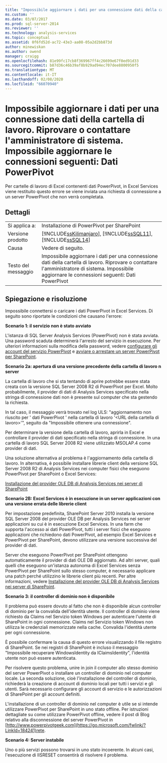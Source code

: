 ```yaml
---
title: "Impossibile aggiornare i dati per una connessione dati della cartella di lavoro. Riprovare o contattare l'amministratore di sistema. Impossibile aggiornare le connessioni seguenti: dati PowerPivot | Microsoft Docs"
ms.custom: ''
ms.date: 03/07/2017
ms.prod: sql-server-2014
ms.reviewer: ''
ms.technology: analysis-services
ms.topic: conceptual
ms.assetid: 0f6fd52d-ac72-43e3-aa08-05a2d2bb873d
author: minewiskan
ms.author: owend
manager: craigg
ms.openlocfilehash: 81e99fc17cb8f369967ff4c26699e67f0ed91d33
ms.sourcegitcommit: b87d36c46b39af8b929ad94ec707dee8800950f5
ms.translationtype: MT
ms.contentlocale: it-IT
ms.lasthandoff: 02/08/2020
ms.locfileid: "66070940"
---
```

# <a name="unable-to-refresh-data-for-a-data-connection-in-the-workbook-try-again-or-contact-your-system-administrator-the-following-connections-failed-to-refresh-powerpivot-data"></a>Impossibile aggiornare i dati per una connessione dati della cartella di lavoro. Riprovare o contattare l'amministratore di sistema. Impossibile aggiornare le connessioni seguenti: Dati PowerPivot
  Per cartelle di lavoro di Excel contenenti dati PowerPivot, in Excel Services viene restituito questo errore se viene inviata una richiesta di connessione a un server PowerPivot che non verrà completata.  
  
## <a name="details"></a>Dettagli  
  
|||  
|-|-|  
|Si applica a:|Installazione di PowerPivot per SharePoint|  
|Versione prodotto|[!INCLUDE[ssKilimanjaro](../../includes/sskilimanjaro-md.md)], [!INCLUDE[ssSQL11](../../includes/sssql11-md.md)], [!INCLUDE[ssSQL14](../../includes/sssql14-md.md)]|  
|Causa|Vedere di seguito.|  
|Testo del messaggio|Impossibile aggiornare i dati per una connessione dati della cartella di lavoro. Riprovare o contattare l'amministratore di sistema. Impossibile aggiornare le connessioni seguenti: Dati PowerPivot|  
  
## <a name="explanation-and-resolution"></a>Spiegazione e risoluzione  
 Impossibile connettersi o caricare i dati PowerPivot in Excel Services. Di seguito sono riportate le condizioni che causano l'errore:  
  
 **Scenario 1: il servizio non è stato avviato**  
  
 L'istanza di SQL Server Analysis Services (PowerPivot) non è stata avviata. Una password scaduta determinerà l'arresto del servizio in esecuzione. Per ulteriori informazioni sulla modifica della password, vedere [configurare gli account del servizio PowerPivot](configure-power-pivot-service-accounts.md) e [avviare o arrestare un server PowerPivot per SharePoint](start-or-stop-a-power-pivot-for-sharepoint-server.md).  
  
 **Scenario 2a: apertura di una versione precedente della cartella di lavoro n server**  
  
 La cartella di lavoro che si sta tentando di aprire potrebbe essere stata creata con la versione SQL Server 2008 R2 di PowerPivot per Excel. Molto probabilmente, il provider di dati di Analysis Services specificato nella stringa di connessione dati non è presente sul computer che sta gestendo la richiesta.  
  
 In tal caso, il messaggio verrà trovato nel log ULS: "aggiornamento non riuscito per ' dati PowerPivot ' nella cartella di lavoro '\<URL della cartella di lavoro>'", seguito da "Impossibile ottenere una connessione".  
  
 Per determinare la versione della cartella di lavoro, aprirla in Excel e controllare il provider di dati specificato nella stringa di connessione. In una cartella di lavoro SQL Server 2008 R2 viene utilizzato MSOLAP.4 come provider di dati.  
  
 Una soluzione alternativa al problema è l'aggiornamento della cartella di lavoro. In alternativa, è possibile installare librerie client della versione SQL Server 2008 R2 di Analysis Services nei computer fisici che eseguono PowerPivot per SharePoint o Excel Services:  
  
 [Installazione del provider OLE DB di Analysis Services nei server di SharePoint](../../sql-server/install/install-the-analysis-services-ole-db-provider-on-sharepoint-servers.md)  
  
 **Scenario 2B: Excel Services è in esecuzione in un server applicazioni con una versione errata delle librerie client**  
  
 Per impostazione predefinita, SharePoint Server 2010 installa la versione SQL Server 2008 del provider OLE DB per Analysis Services nei server applicazioni su cui è in esecuzione Excel Services. In una farm che supporta l'accesso ai dati PowerPivot, tutti i server fisici che eseguono applicazioni che richiedono dati PowerPivot, ad esempio Excel Services e PowerPivot per SharePoint, devono utilizzare una versione successiva del provider di dati.  
  
 Server che eseguono PowerPivot per SharePoint ottengono automaticamente il provider di dati OLE DB aggiornato. Ad altri server, quali quelli che eseguono un'istanza autonoma di Excel Services senza PowerPivot per SharePoint sullo stesso computer, è necessario applicare una patch perché utilizzino le librerie client più recenti. Per altre informazioni, vedere [Installazione del provider OLE DB di Analysis Services nei server di SharePoint](../../sql-server/install/install-the-analysis-services-ole-db-provider-on-sharepoint-servers.md).  
  
 **Scenario 3: il controller di dominio non è disponibile**  
  
 Il problema può essere dovuto al fatto che non è disponibile alcun controller di dominio per la convalida dell'identità utente. Il controller di dominio viene richiesto da Claims nel Servizio token Windows per autenticare l'utente di SharePoint in ogni connessione. Claims nel Servizio token Windows non utilizza le credenziali memorizzate nella cache. Convalida l'identità utente per ogni connessione.  
  
 È possibile confermare la causa di questo errore visualizzando il file registro di SharePoint. Se nei registri di SharePoint è incluso il messaggio "Impossibile recuperare WindowsIdentity da IClaimsIdentity", l'identità utente non può essere autenticata.  
  
 Per risolvere questo problema, unire in join il computer allo stesso dominio del server PowerPivot o installare un controller di dominio nel computer locale. La seconda soluzione, cioè l'installazione del controller di dominio, richiederà la creazione di account di dominio locali per tutti i servizi e gli utenti. Sarà necessario configurare gli account di servizio e le autorizzazioni di SharePoint per gli account definiti.  
  
 L'installazione di un controller di dominio nel computer è utile se si intende utilizzare PowerPivot per SharePoint in uno stato offline. Per istruzioni dettagliate su come utilizzare PowerPivot offline, vedere il post di Blog relativo alla disconnessione del server PowerPivot in [http://www.powerpivotgeek.com](https://go.microsoft.com/fwlink/?LinkId=184241)rete.  
  
 **Scenario 4: Server instabile**  
  
 Uno o più servizi possono trovarsi in uno stato incoerente. In alcuni casi, l'esecuzione di IISRESET consentirà di risolvere il problema.  
  
  
